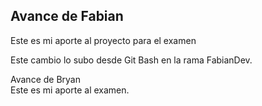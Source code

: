 ## Avance de Fabian
Este es mi aporte al proyecto para el examen 

Este cambio lo subo desde Git Bash en la rama FabianDev.


Avance de Bryan  
Este es mi aporte al examen.
